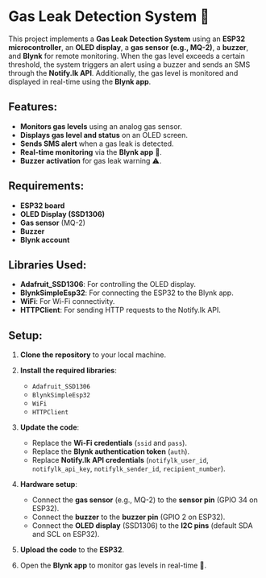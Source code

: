 # **Gas Leak Detection System** 🚨

This project implements a **Gas Leak Detection System** using an **ESP32 microcontroller**, an **OLED display**, a **gas sensor (e.g., MQ-2)**, a **buzzer**, and **Blynk** for remote monitoring. When the gas level exceeds a certain threshold, the system triggers an alert using a buzzer and sends an SMS through the **Notify.lk API**. Additionally, the gas level is monitored and displayed in real-time using the **Blynk app**.

## **Features:**
- **Monitors gas levels** using an analog gas sensor.
- **Displays gas level and status** on an OLED screen.
- **Sends SMS alert** when a gas leak is detected.
- **Real-time monitoring** via the **Blynk app** 📱.
- **Buzzer activation** for gas leak warning ⚠️.

## **Requirements:**
- **ESP32 board** 
- **OLED Display (SSD1306)**
- **Gas sensor** (MQ-2)
- **Buzzer**
- **Blynk account** 

## **Libraries Used:**
- **Adafruit_SSD1306**: For controlling the OLED display.
- **BlynkSimpleEsp32**: For connecting the ESP32 to the Blynk app.
- **WiFi**: For Wi-Fi connectivity.
- **HTTPClient**: For sending HTTP requests to the Notify.lk API.

## **Setup:**
1. **Clone the repository** to your local machine.
2. **Install the required libraries**:
   - `Adafruit_SSD1306`
   - `BlynkSimpleEsp32`
   - `WiFi`
   - `HTTPClient`
3. **Update the code**:
   - Replace the **Wi-Fi credentials** (`ssid` and `pass`).
   - Replace the **Blynk authentication token** (`auth`).
   - Replace **Notify.lk API credentials** (`notifylk_user_id`, `notifylk_api_key`, `notifylk_sender_id`, `recipient_number`).
4. **Hardware setup**:
   - Connect the **gas sensor** (e.g., MQ-2) to the **sensor pin** (GPIO 34 on ESP32).
   - Connect the **buzzer** to the **buzzer pin** (GPIO 2 on ESP32).
   - Connect the **OLED display** (SSD1306) to the **I2C pins** (default SDA and SCL on ESP32).

5. **Upload the code** to the **ESP32**.
6. Open the **Blynk app** to monitor gas levels in real-time 📲.



